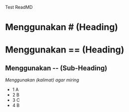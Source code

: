 Test ReadMD
# Menggunakan # (Heading)

Menggunakan == (Heading)
==

Menggunakan -- (Sub-Heading)
--

*Menggunakan (*kalimat*) agar miring*
- 1 A
- 2 B
- 3 C
- 4 B
